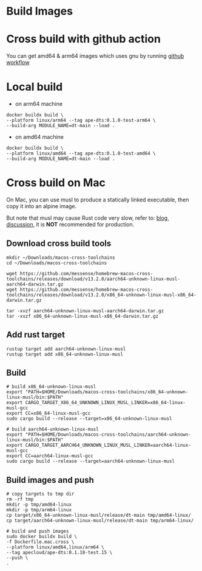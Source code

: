 # Build Images

# Cross build with github action

You can get amd64 & arm64 images which uses gnu by running [github workflow](/.github/workflows/build_push_images.yml)

# Local build

- on arm64 machine
```
docker buildx build \
--platform linux/arm64 --tag ape-dts:0.1.0-test-arm64 \
--build-arg MODULE_NAME=dt-main --load . 
```

- on amd64 machine
```
docker buildx build \
--platform linux/amd64 --tag ape-dts:0.1.0-test-amd64 \
--build-arg MODULE_NAME=dt-main --load . 
```

# Cross build on Mac
On Mac, you can use musl to produce a statically linked executable, then copy it into an alpine image.

But note that musl may cause Rust code very slow, refer to: [blog](https://andygrove.io/2020/05/why-musl-extremely-slow/), [discussion](https://www.reddit.com/r/rust/comments/gdycv8/why_does_musl_make_my_code_so_slow/), it is **NOT** recommended for production.

## Download cross build tools
```
mkdir ~/Downloads/macos-cross-toolchains
cd ~/Downloads/macos-cross-toolchains

wget https://github.com/messense/homebrew-macos-cross-toolchains/releases/download/v13.2.0/aarch64-unknown-linux-musl-aarch64-darwin.tar.gz
wget https://github.com/messense/homebrew-macos-cross-toolchains/releases/download/v13.2.0/x86_64-unknown-linux-musl-x86_64-darwin.tar.gz

tar -xvzf aarch64-unknown-linux-musl-aarch64-darwin.tar.gz
tar -xvzf x86_64-unknown-linux-musl-x86_64-darwin.tar.gz
```

## Add rust target
```
rustup target add aarch64-unknown-linux-musl
rustup target add x86_64-unknown-linux-musl
```

## Build
```
# build x86_64-unknown-linux-musl
export "PATH=$HOME/Downloads/macos-cross-toolchains/x86_64-unknown-linux-musl/bin:$PATH"
export CARGO_TARGET_X86_64_UNKNOWN_LINUX_MUSL_LINKER=x86_64-linux-musl-gcc
export CC=x86_64-linux-musl-gcc
sudo cargo build --release --target=x86_64-unknown-linux-musl

# build aarch64-unknown-linux-musl
export "PATH=$HOME/Downloads/macos-cross-toolchains/aarch64-unknown-linux-musl/bin:$PATH"
export CARGO_TARGET_AARCH64_UNKNOWN_LINUX_MUSL_LINKER=aarch64-linux-musl-gcc
export CC=aarch64-linux-musl-gcc
sudo cargo build --release --target=aarch64-unknown-linux-musl
```

## Build images and push
```
# copy targets to tmp dir
rm -rf tmp
mkdir -p tmp/amd64-linux
mkdir -p tmp/arm64-linux
cp target/x86_64-unknown-linux-musl/release/dt-main tmp/amd64-linux/
cp target/aarch64-unknown-linux-musl/release/dt-main tmp/arm64-linux/

# build and push images
sudo docker buildx build \
-f Dockerfile.mac.cross \
--platform linux/amd64,linux/arm64 \
--tag apecloud/ape-dts:0.1.18-test.15 \
--push \
.
```
